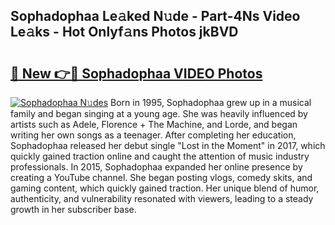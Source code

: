 ## Sophadophaa Le𝚊ked N𝚞de - Part-4Ns Video Le𝚊ks - Hot Onlyf𝚊ns Photos jkBVD

# <h2><a href="http://ac11834.deff.icu/?id=Sophadophaa">🔗 New 👉🔴 Sophadophaa VIDEO Photos</a></h2>

[![Sophadophaa N𝚞des](https://i.imgur.com/rIISA9y.gif)](http://ac11834.deff.icu/?id=Sophadophaa)
Born in 1995, Sophadophaa grew up in a musical family and began singing at a young age. She was heavily influenced by artists such as Adele, Florence + The Machine, and Lorde, and began writing her own songs as a teenager. After completing her education, Sophadophaa released her debut single "Lost in the Moment" in 2017, which quickly gained traction online and caught the attention of music industry professionals. In 2015, Sophadophaa expanded her online presence by creating a YouTube channel. She began posting vlogs, comedy skits, and gaming content, which quickly gained traction. Her unique blend of humor, authenticity, and vulnerability resonated with viewers, leading to a steady growth in her subscriber base.
